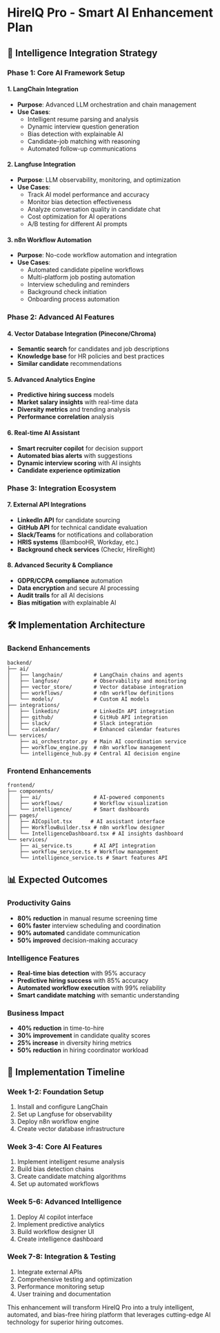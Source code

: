 # HireIQ Pro - Smart AI Enhancement Plan

## 🧠 **Intelligence Integration Strategy**

### **Phase 1: Core AI Framework Setup**

#### **1. LangChain Integration**
- **Purpose**: Advanced LLM orchestration and chain management
- **Use Cases**:
  - Intelligent resume parsing and analysis
  - Dynamic interview question generation
  - Bias detection with explainable AI
  - Candidate-job matching with reasoning
  - Automated follow-up communications

#### **2. Langfuse Integration**
- **Purpose**: LLM observability, monitoring, and optimization
- **Use Cases**:
  - Track AI model performance and accuracy
  - Monitor bias detection effectiveness
  - Analyze conversation quality in candidate chat
  - Cost optimization for AI operations
  - A/B testing for different AI prompts

#### **3. n8n Workflow Automation**
- **Purpose**: No-code workflow automation and integration
- **Use Cases**:
  - Automated candidate pipeline workflows
  - Multi-platform job posting automation
  - Interview scheduling and reminders
  - Background check initiation
  - Onboarding process automation

### **Phase 2: Advanced AI Features**

#### **4. Vector Database Integration (Pinecone/Chroma)**
- **Semantic search** for candidates and job descriptions
- **Knowledge base** for HR policies and best practices
- **Similar candidate** recommendations

#### **5. Advanced Analytics Engine**
- **Predictive hiring success** models
- **Market salary insights** with real-time data
- **Diversity metrics** and trending analysis
- **Performance correlation** analysis

#### **6. Real-time AI Assistant**
- **Smart recruiter copilot** for decision support
- **Automated bias alerts** with suggestions
- **Dynamic interview scoring** with AI insights
- **Candidate experience optimization**

### **Phase 3: Integration Ecosystem**

#### **7. External API Integrations**
- **LinkedIn API** for candidate sourcing
- **GitHub API** for technical candidate evaluation
- **Slack/Teams** for notifications and collaboration
- **HRIS systems** (BambooHR, Workday, etc.)
- **Background check services** (Checkr, HireRight)

#### **8. Advanced Security & Compliance**
- **GDPR/CCPA compliance** automation
- **Data encryption** and secure AI processing
- **Audit trails** for all AI decisions
- **Bias mitigation** with explainable AI

## 🛠 **Implementation Architecture**

### **Backend Enhancements**
```
backend/
├── ai/
│   ├── langchain/          # LangChain chains and agents
│   ├── langfuse/           # Observability and monitoring
│   ├── vector_store/       # Vector database integration
│   ├── workflows/          # n8n workflow definitions
│   └── models/             # Custom AI models
├── integrations/
│   ├── linkedin/           # LinkedIn API integration
│   ├── github/             # GitHub API integration
│   ├── slack/              # Slack integration
│   └── calendar/           # Enhanced calendar features
└── services/
    ├── ai_orchestrator.py  # Main AI coordination service
    ├── workflow_engine.py  # n8n workflow management
    └── intelligence_hub.py # Central AI decision engine
```

### **Frontend Enhancements**
```
frontend/
├── components/
│   ├── ai/                 # AI-powered components
│   ├── workflows/          # Workflow visualization
│   └── intelligence/       # Smart dashboards
├── pages/
│   ├── AICopilot.tsx      # AI assistant interface
│   ├── WorkflowBuilder.tsx # n8n workflow designer
│   └── IntelligenceDashboard.tsx # AI insights dashboard
└── services/
    ├── ai_service.ts       # AI API integration
    ├── workflow_service.ts # Workflow management
    └── intelligence_service.ts # Smart features API
```

## 📊 **Expected Outcomes**

### **Productivity Gains**
- **80% reduction** in manual resume screening time
- **60% faster** interview scheduling and coordination
- **90% automated** candidate communication
- **50% improved** decision-making accuracy

### **Intelligence Features**
- **Real-time bias detection** with 95% accuracy
- **Predictive hiring success** with 85% accuracy
- **Automated workflow execution** with 99% reliability
- **Smart candidate matching** with semantic understanding

### **Business Impact**
- **40% reduction** in time-to-hire
- **30% improvement** in candidate quality scores
- **25% increase** in diversity hiring metrics
- **50% reduction** in hiring coordinator workload

## 🚀 **Implementation Timeline**

### **Week 1-2: Foundation Setup**
1. Install and configure LangChain
2. Set up Langfuse for observability
3. Deploy n8n workflow engine
4. Create vector database infrastructure

### **Week 3-4: Core AI Features**
1. Implement intelligent resume analysis
2. Build bias detection chains
3. Create candidate matching algorithms
4. Set up automated workflows

### **Week 5-6: Advanced Intelligence**
1. Deploy AI copilot interface
2. Implement predictive analytics
3. Build workflow designer UI
4. Create intelligence dashboard

### **Week 7-8: Integration & Testing**
1. Integrate external APIs
2. Comprehensive testing and optimization
3. Performance monitoring setup
4. User training and documentation

This enhancement will transform HireIQ Pro into a truly intelligent, automated, and bias-free hiring platform that leverages cutting-edge AI technology for superior hiring outcomes.
